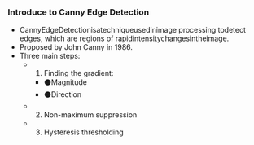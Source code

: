 ### Introduce to Canny Edge Detection
- CannyEdgeDetectionisatechniqueusedinimage processing todetect edges, which are regions of rapidintensitychangesintheimage.
- Proposed by John Canny in 1986.
- Three main steps:
  - 1. Finding the gradient:
      - ⚫Magnitude
      - ⚫Direction
  - 2. Non-maximum suppression
  - 3. Hysteresis thresholding
